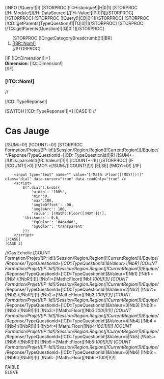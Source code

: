 [INFO [!Query!]|I]
[STORPROC [!I::Historique!]|H|0|1]
    [STORPROC [!H::Module!]/[!H::DataSource!]/[!H::Value!]|P|0|1][/STORPROC]
[/STORPROC]
[STORPROC [!Query!]|CD|0|1][/STORPROC]
[STORPROC [!CD::getParents(TypeQuestion)!]|TQ|0|1][/STORPROC]
[STORPROC [!TQ::getParents(Question)!]|Q|0|1][/STORPROC]

<ol class="breadcrumb">
    [STORPROC [!Q::getCategoryBreadcrumb()!]|BR]
    <li><a href="#">[!BR::Nom!]</a></li>
    [/STORPROC]
</ol>
[IF [!Q::Dimension!]!=]
<div class="alert [!Q::Dimension!]"><b>Dimension</b>: [!Q::Dimension!]</div>
[/IF]


<h3>[!TQ::Nom!]</h3>
//<p>[!CD::TypeReponse!]</p>
[SWITCH [!CD::TypeReponse!]|=]
    [CASE 1]
        //<h1>Cas Jauge</h1>
        [!SUM:=0!]
        [!COUNT:=0!]
        [STORPROC Formation/Projet/[!P::Id!]/Session/Region.Region([!CurrentRegion!])/Equipe/*/Reponse/TypeQuestionId=[!CD::TypeQuestionId!]|R]
            [!SUM+=[!Utils::parseInt([!R::Valeur!])!]!]
            [!COUNT+=1!]
        [/STORPROC]
        [IF [!COUNT!]>0]
            [!MOY:=[!SUM:/[!COUNT!]!]!]
        [ELSE]
            [!MOY:=0!]
        [/IF]

        <input type="text" name="" value="[!Math::Floor([!MOY!])!]" class="dial" data-cursor="true" data-readOnly="true" />
        <script>
            $(".dial").knob({
                'width': '100%',
                'min':0,
                'max':100,
                'angleOffset': -90,
                'angleArc': 180,
                'value': [!Math::Floor([!MOY!])!],
            'thickness': 0.6,
                'fgColor': '#4d4d4d',
                'bgColor': 'transparent'
            });
        </script>
    [/CASE]
    [CASE 2]
//Cas Echelle
        [COUNT Formation/Projet/[!P::Id!]/Session/Region.Region([!CurrentRegion!])/Equipe/*/Reponse/TypeQuestionId=[!CD::TypeQuestionId!]&Valeur>1|NbR]
        [COUNT Formation/Projet/[!P::Id!]/Session/Region.Region([!CurrentRegion!])/Equipe/*/Reponse/TypeQuestionId=[!CD::TypeQuestionId!]&Valeur=1|Nb1]
[!Nb1:=[!Nb1:/[!NbR!]!]!]
[!Nb1:=[!Math::Floor([!Nb1:*100!])!]!]
        [COUNT Formation/Projet/[!P::Id!]/Session/Region.Region([!CurrentRegion!])/Equipe/*/Reponse/TypeQuestionId=[!CD::TypeQuestionId!]&Valeur=2|Nb2]
[!Nb2:=[!Nb2:/[!NbR!]!]!]
[!Nb2:=[!Math::Floor([!Nb2:*100!])!]!]
        [COUNT Formation/Projet/[!P::Id!]/Session/Region.Region([!CurrentRegion!])/Equipe/*/Reponse/TypeQuestionId=[!CD::TypeQuestionId!]&Valeur=3|Nb3]
[!Nb3:=[!Nb3:/[!NbR!]!]!]
[!Nb3:=[!Math::Floor([!Nb3:*100!])!]!]
        [COUNT Formation/Projet/[!P::Id!]/Session/Region.Region([!CurrentRegion!])/Equipe/*/Reponse/TypeQuestionId=[!CD::TypeQuestionId!]&Valeur=4|Nb4]
[!Nb4:=[!Nb4:/[!NbR!]!]!]
[!Nb4:=[!Math::Floor([!Nb4:*100!])!]!]
        [COUNT Formation/Projet/[!P::Id!]/Session/Region.Region([!CurrentRegion!])/Equipe/*/Reponse/TypeQuestionId=[!CD::TypeQuestionId!]&Valeur=5|Nb5]
[!Nb5:=[!Nb5:/[!NbR!]!]!]
[!Nb5:=[!Math::Floor([!Nb5:*100!])!]!]
        [COUNT Formation/Projet/[!P::Id!]/Session/Region.Region([!CurrentRegion!])/Equipe/*/Reponse/TypeQuestionId=[!CD::TypeQuestionId!]&Valeur=6|Nb6]
[!Nb6:=[!Nb6:/[!NbR!]!]!]
[!Nb6:=[!Math::Floor([!Nb6:*100!])!]!]
        <div class="legendeG">FAIBLE</div>
        <canvas id="myChart" width="500" height="350" style="width: 75%;margin-left: 12%"></canvas>
        <div class="legendeD">ELEVE</div>
        <script>

            // Get context with jQuery - using jQuery's .get() method.
            var ctx = $("#myChart").get(0).getContext("2d");
            var data = {
                labels: ['1', "2", "3", "4", "5", "6"],
                datasets: [
                    {
                        label: "Réponses",
                        fillColor: "rgba(151,187,205,0.5)",
                        strokeColor: "rgba(151,187,205,0.8)",
                        highlightFill: "rgba(151,187,205,0.75)",
                        highlightStroke: "rgba(151,187,205,1)",
                        data: [[!Nb1!],[!Nb2!],[!Nb3!],[!Nb4!],[!Nb5!],[!Nb6!]]
                    }/*,
                     {
                     label: "Non",
                     fillColor: "rgba(151,187,205,0.5)",
                     strokeColor: "rgba(151,187,205,0.8)",
                     highlightFill: "rgba(151,187,205,0.75)",
                     highlightStroke: "rgba(151,187,205,1)",
                     data: []
                     }*/
                ]
            };
            var myNewChart = new Chart(ctx).Bar(data, {
                scaleBeginAtZero : false,

                //Boolean - Whether grid lines are shown across the chart
                scaleShowGridLines : true,

                //String - Colour of the grid lines
                scaleGridLineColor : "rgba(0,0,0,.05)",

                //Number - Width of the grid lines
                scaleGridLineWidth : 1,

                //Boolean - Whether to show horizontal lines (except X axis)
                scaleShowHorizontalLines: true,

                //Boolean - Whether to show vertical lines (except Y axis)
                scaleShowVerticalLines: true,

                //Boolean - If there is a stroke on each bar
                barShowStroke : true,

                //Number - Pixel width of the bar stroke
                barStrokeWidth : 2,

                //Number - Spacing between each of the X value sets
                barValueSpacing : 5,

                //Number - Spacing between data sets within X values
                barDatasetSpacing : 1,

                //String - A legend template
                legendTemplate : "<ul class=\"<%=name.toLowerCase()%>-legend\"><% for (var i=0; i<datasets.length; i++){%><li><span style=\"background-color:<%=datasets[i].fillColor%>\"></span><%if(datasets[i].label){%><%=datasets[i].label%><%}%></li><%}%></ul>"
            });

        </script>keywords




    [/CASE]
    [CASE 3]
        //<h1>Réponses texte.</h1>
        <ul class="nav nav-tabs" role="tablist">
            <li role="presentation" class="active"><a href="#keywords" aria-controls="keywords" role="tab" data-toggle="tab">Mots clefs</a></li>
            <li role="presentation"><a href="#2words" aria-controls="2words" role="tab" data-toggle="tab">Expressions de 2 mots</a></li>
            <li role="presentation"><a href="#3words" aria-controls="3words" role="tab" data-toggle="tab">Expressions de 3 mots</a></li>
            <li role="presentation"><a href="#random" aria-controls="random" role="tab" data-toggle="tab">Toutes les réponses</a></li>
        </ul>



        <!-- Tab panes -->
        <div class="tab-content">
            <div role="tabpanel" class="tab-pane active" id="keywords">
                <div id="keywordspane" class="cloudtag" data-var="keywords"></div>
                <script>
                    var data = [];
                    data['keywords'] = [
                   [STORPROC [!TQ::getKeywords()!]|K]
                    [IF [!Pos!]>1],[/IF]{text: "[!Key!]", weight: [!K!]}
                    [/STORPROC]
                    ];

                    $('#keywordspane').jQCloud(data['keywords'], {
                        shape: 'rectangular',
                        autoResize: true
                    });
                </script>
            </div>
            <div role="tabpanel" class="tab-pane fade" id="2words">
                <div id="2wordspane" class="cloudtag" data-var="twokeywords"></div>
                <script>

                    data['twokeywords'] = [
                        [STORPROC [!TQ::getTwoKeywords()!]|K]
                    [IF [!Pos!]>1],[/IF]{text: "[!Key!]", weight: [!K!]}
                    [/STORPROC]
                    ];
                </script>
            </div>
            <div role="tabpanel" class="tab-pane fade" id="3words">
                <div id="3wordspane" class="cloudtag" data-var="threekeywords"></div>
                <script>
                    data['threekeywords'] = [
                        [STORPROC [!TQ::getThreeKeywords()!]|K]
                    [IF [!Pos!]>1],[/IF]{text: "[!Key!]", weight: [!K!]}
                    [/STORPROC]
                    ];
                </script>
            </div>
            <div role="tabpanel" class="tab-pane" id="random">

                [STORPROC Formation/Projet/[!P::Id!]/Session/Region.Region([!CurrentRegion!])/Equipe/*/Reponse/TypeQuestion.TypeQuestionId([!CD::TypeQuestionId!])|R|0|1000]
                [IF [!R::Valeur!]!=]
                <div class="well">
                    <p>[!Utils::JsonDecode([!R::Valeur!])!]</p>
                </div>
                [/IF]
                [/STORPROC]
            </div>
        </div>

        <script>
            $('a[data-toggle="tab"]').on('shown.bs.tab', function (e) {
                $(e.target.hash+'pane').jQCloud(data[$(e.target.hash+'pane').attr('data-var')], {
                    shape: 'rectangular',
                    autoResize: true
                });
            })
        </script>
    [/CASE]
    [CASE 4]
        //Cas OUi / Non
[COUNT Formation/Projet/[!P::Id!]/Session/Region.Region([!CurrentRegion!])/Equipe/*/Reponse/TypeQuestionId=[!CD::TypeQuestionId!]|NbR]

        [COUNT Formation/Projet/[!P::Id!]/Session/Region.Region([!CurrentRegion!])/Equipe/*/Reponse/TypeQuestionId=[!CD::TypeQuestionId!]&(!Valeur=1+Valeur="1"!)|Nb1]
[!Nb1:=[!Nb1:/[!NbR!]!]!]
[!Nb1:=[!Math::Floor([!Nb1:*100!])!]!]
        [COUNT Formation/Projet/[!P::Id!]/Session/Region.Region([!CurrentRegion!])/Equipe/*/Reponse/TypeQuestionId=[!CD::TypeQuestionId!]&Valeur!=1&Valeur!="1"|Nb2]
[!Nb2:=[!Nb2:/[!NbR!]!]!]
[!Nb2:=[!Math::Floor([!Nb2:*100!])!]!]
        <canvas id="myChart" width="500" height="350" style="width: 75%;margin-left: 12%"></canvas>

        <script>

            // Get context with jQuery - using jQuery's .get() method.
            var ctx = $("#myChart").get(0).getContext("2d");
            var data = [
                {
                    value: '[!Nb1!]',
                    color: "#46BFBD",
                    highlight: "#5AD3D1",
                    label: "Réponse Oui"
                },
                {
                    value: '[!Nb2!]',
                    color:"#F7464A",
                    highlight: "#FF5A5E",
                    label: "Réponse Non"
                }
            ];
            var myNewChart = new Chart(ctx).Pie(data, {
                //Boolean - Whether we should show a stroke on each segment
                segmentShowStroke : true,

                //String - The colour of each segment stroke
                segmentStrokeColor : "#fff",

                //Number - The width of each segment stroke
                segmentStrokeWidth : 2,

                //Number - The percentage of the chart that we cut out of the middle
                percentageInnerCutout : 0, // This is 0 for Pie charts

                //Number - Amount of animation steps
                animationSteps : 100,

                //StrSession/[!S::Id!]ing - Animation easing effect
                animationEasing : "easeOutBounce",

                //Boolean - Whether we animate the rotation of the Doughnut
                animateRotate : true,

                //Boolean - Whether we animate scaling the Doughnut from the centre
                animateScale : false,

                //String - A legend template
                legendTemplate : "<ul class=\"<%=name.toLowerCase()%>-legend\"><% for (var i=0; i<segments.length; i++){%><li><span style=\"background-color:<%=segments[i].fillColor%>\"></span><%if(segments[i].label){%><%=segments[i].label%> % <%}%></li><%}%></ul>"

            });

        </script>
    [/CASE]
    [CASE 5]
            //Cas Sélection
            [COUNT Formation/Projet/[!P::Id!]/Session/Region.Region([!CurrentRegion!])/Equipe/*/Reponse/TypeQuestionId=[!CD::TypeQuestionId!]|NbR]
            <canvas id="myChart" width="500" height="500" style="width: 75%;margin-left: 12%"></canvas>

            <script>

                // Get context with jQuery - using jQuery's .get() method.
                var ctx = $("#myChart").get(0).getContext("2d");
                var data = {
                    labels: [[STORPROC [!TQ::getChildren(TypeQuestionValeur)!]|TQV]"[!TQV::Valeur!]"[IF [!Pos!]!=[!NbResult!]],[/IF][/STORPROC]],
                datasets: [
                    {
                        label: "[!TQV::Valeur!]",
                        fillColor: "rgba(151,187,205,0.5)",
                        strokeColor: "rgba(151,187,205,0.8)",
                        highlightFill: "rgba(151,187,205,0.75)",
                        highlightStroke: "rgba(151,187,205,1)",
                        data: [
                            [STORPROC [!TQ::getChildren(TypeQuestionValeur)!]|TQV]
                            [COUNT Formation/Projet/[!P::Id!]/Session/Region.Region([!CurrentRegion!])/Equipe/*/Reponse/TypeQuestionId=[!CD::TypeQuestionId!]&Valeur=[!Utils::jsonEncode([!TQV::Id!])!]|Nb1]
                    [!Nb1:=[!Nb1:/[!NbR!]!]!]
                [!Nb1:=[!Math::Floor([!Nb1:*100!])!]!]
                [!Nb1!][IF [!Pos!]!=[!NbResult!]],[/IF]
                [/STORPROC]

                ]
                }
                ]
                };
                var myNewChart = new Chart(ctx).Bar(data, {
                    scaleBeginAtZero : true,

                    //Boolean - Whether grid lines are shown across the chart
                    scaleShowGridLines : true,

                    //String - Colour of the grid lines
                    scaleGridLineColor : "rgba(0,0,0,.05)",

                    //Number - Width of the grid lines
                    scaleGridLineWidth : 1,

                    //Boolean - Whether to show horizontal lines (except X axis)
                    scaleShowHorizontalLines: true,

                    //Boolean - Whether to show vertical lines (except Y axis)
                    scaleShowVerticalLines: true,

                    //Boolean - If there is a stroke on each bar
                    barShowStroke : true,

                    //Number - Pixel width of the bar stroke
                    barStrokeWidth : 2,

                    //Number - Spacing between each of the X value sets
                    barValueSpacing : 5,

                    //Number - Spacing between data sets within X values
                    barDatasetSpacing : 1,

                    //String - A legend template
                    legendTemplate : "<ul class=\"<%=name.toLowerCase()%>-legend\"><% for (var i=0; i<datasets.length; i++){%><li><span style=\"background-color:<%=datasets[i].fillColor%>\"></span><%if(datasets[i].label){%><%=datasets[i].label%><%}%></li><%}%></ul>"
                });

            </script>
            <br/><br/>
            <p><b>Liste des valeurs:</b></p>
            <ul>
                [STORPROC [!TQ::getChildren(TypeQuestionValeur)!]|TQV]
                <li>
                    [!TQV::Valeur!][IF [!TQV::Image!]!=] : <img src="/[!TQV::Image!]" title="[!TQV::Valeur!]" alt="[!TQV::Valeur!]">[/IF]
                </li>
                [/STORPROC]
            </ul>

    [/CASE]
    [CASE 6]
        [!qty:=0!]
        [!sum:=0!]
        [!res:=100!]
        [STORPROC Formation/Session/Region.Region([!CurrentRegion!])/Equipe/*/Reponse/TypeQuestionId=[!CD::TypeQuestionId!]|R]
            [!qty+=1!]
            [!sum+=[!R::Valeur!]!]
        [/STORPROC]
        [!moy:=[!sum!]!]
        [!moy/=[!qty!]!]
        [!res-=[!moy!]!]

        <div class="well">
            <p>[!moy!] %</p>
        </div>
        <canvas id="myChart" width="500" height="500" style="width: 55%;margin-left: 12%"></canvas>

        <script>

            // Get context with jQuery - using jQuery's .get() method.
            var ctx = $("#myChart").get(0).getContext("2d");
            var data = [{
                value: [!moy!],
                color:"#F7464A",
                highlight: "#FF5A5E",
                label: "[!TQ::Nom!]"
            },{
                value: [!res!],
                color:"#c0c0c0",
                highlight: "#7e7e7e",
                label: "Autre"
            }];


            var myNewChart = new Chart(ctx).Pie(data, {
                //Boolean - Whether we should show a stroke on each segment
                segmentShowStroke : true,

                //String - The colour of each segment stroke
                segmentStrokeColor : "#fff",

                //Number - The width of each segment stroke
                segmentStrokeWidth : 2,

                //Number - The percentage of the chart that we cut out of the middle
                percentageInnerCutout : 0, // This is 0 for Pie charts

                //Number - Amount of animation steps
                animationSteps : 100,

                //String - Animation easing effect
                animationEasing : "easeOutBounce",

                //Boolean - Whether we animate the rotation of the Doughnut
                animateRotate : true,

                //Boolean - Whether we animate scaling the Doughnut from the centre
                animateScale : false,

                //String - A legend template
                legendTemplate : "<ul class=\"<%=name.toLowerCase()%>-legend\"><% for (var i=0; i<segments.length; i++){%><li><span style=\"background-color:<%=segments[i].fillColor%>\"></span><%if(segments[i].label){%><%=segments[i].label%><%}%></li><%}%></ul>"

            });


        </script>

    [/CASE]
    [CASE 7]
        [STORPROC Formation/Session/Region.Region([!CurrentRegion!])/Equipe/*/Reponse/TypeQuestionId=[!CD::TypeQuestionId!]|R]
            [IF [!R::Valeur!]]
                [!val:=[!Utils::unserialize([!R::Valeur!])!]!]
                <div class="well">
                    [STORPROC [!val!]|v]
                    <p>[!v!]</p>
                    [/STORPROC]
                </div>
            [/IF]
        [/STORPROC]
    [/CASE]
    [CASE 8]
        <div  style="display:block;height:600px;padding-left:100px;">
        [OBJ Formation|Question|q]
        [!q::traiterTypeReponse(8,*,[!CD::TypeQuestionId!],,[!CurrentRegion!])!]
        </div>
    [/CASE]
    [CASE 9]
        [OBJ Formation|Question|q]
        [!q::traiterTypeReponse(9,*,[!CD::TypeQuestionId!],,[!CurrentRegion!])!]
    [/CASE]
    [CASE 10]
        [OBJ Formation|Question|q]
        [!q::traiterTypeReponse(10,*,[!CD::TypeQuestionId!],,[!CurrentRegion!])!]
    [/CASE]
    [CASE 11]
        <p>11</p>
    [/CASE]
    [CASE 12]
        [OBJ Formation|Question|q]
        [!q::traiterTypeReponse(12,*,[!CD::TypeQuestionId!],,[!CurrentRegion!])!]
    [/CASE]
    [CASE 13]
        [OBJ Formation|Question|q]
        [!q::traiterTypeReponse(13,*,[!CD::TypeQuestionId!],,[!CurrentRegion!])!]
    [/CASE]
    [DEFAULT]
        <p>Cas inconnu [!CD::TypeReponse!]</p>
    [/DEFAULT]
[/SWITCH]
